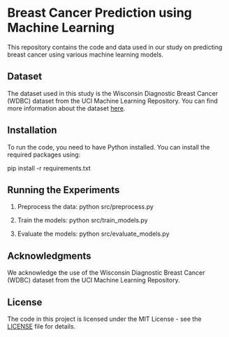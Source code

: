 # Breast Cancer Prediction using Machine Learning

This repository contains the code and data used in our study on predicting breast cancer using various machine learning models.

## Dataset

The dataset used in this study is the Wisconsin Diagnostic Breast Cancer (WDBC) dataset from the UCI Machine Learning Repository. You can find more information about the dataset [here](https://archive.ics.uci.edu/dataset/17/breast+cancer+wisconsin+diagnostic).



## Installation

To run the code, you need to have Python installed. You can install the required packages using:

pip install -r requirements.txt


## Running the Experiments

1. Preprocess the data:
python src/preprocess.py

2. Train the models:
python src/train_models.py


3. Evaluate the models:
python src/evaluate_models.py




## Acknowledgments

We acknowledge the use of the Wisconsin Diagnostic Breast Cancer (WDBC) dataset from the UCI Machine Learning Repository.

## License

The code in this project is licensed under the MIT License - see the [LICENSE](LICENSE) file for details.



